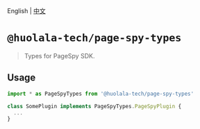 English | [中文](./README_ZH.md)

# `@huolala-tech/page-spy-types`

> Types for PageSpy SDK.

## Usage

```ts
import * as PageSpyTypes from '@huolala-tech/page-spy-types'

class SomePlugin implements PageSpyTypes.PageSpyPlugin {
  ...
}
```
